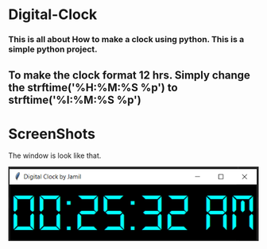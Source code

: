 # Digital-Clock
### This is all about How to make a clock using python. This is a simple python project. 
## To make the clock format 12 hrs. Simply change the strftime('%H:%M:%S %p') to strftime('%I:%M:%S %p')

# ScreenShots
The window is look like that.

<img src="Capture.PNG" alt="Screenshot-01">
